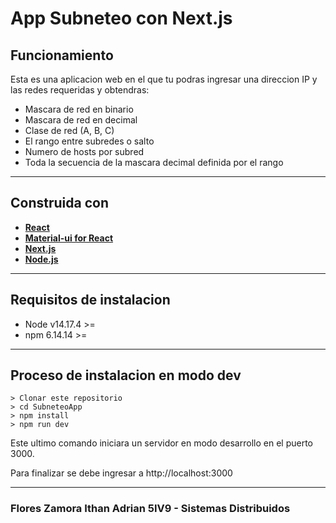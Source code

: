 # App Subneteo con Next.js

## Funcionamiento

Esta es una aplicacion web en el que tu podras ingresar una direccion IP y las redes requeridas y obtendras: 

- Mascara de red en binario
- Mascara de red en decimal
- Clase de red (A, B, C)
- El rango entre subredes o salto
- Numero de hosts por subred
- Toda la secuencia de la mascara decimal definida por el rango

----

## Construida con 

- **[React](https://es.reactjs.org/)** 
- **[Material-ui for React](https://material-ui.com/)**
- **[Next.js](https://nextjs.org/)** 
- **[Node.js](https://nodejs.org/en/)**

----

## Requisitos de instalacion
- Node v14.17.4 >=
- npm 6.14.14 >=

---

## Proceso de instalacion en modo dev

    > Clonar este repositorio
    > cd SubneteoApp
    > npm install
    > npm run dev

Este ultimo comando iniciara un servidor en modo desarrollo en el puerto 3000.

Para finalizar se debe ingresar a http://localhost:3000

----

### Flores Zamora Ithan Adrian 5IV9 - Sistemas Distribuidos